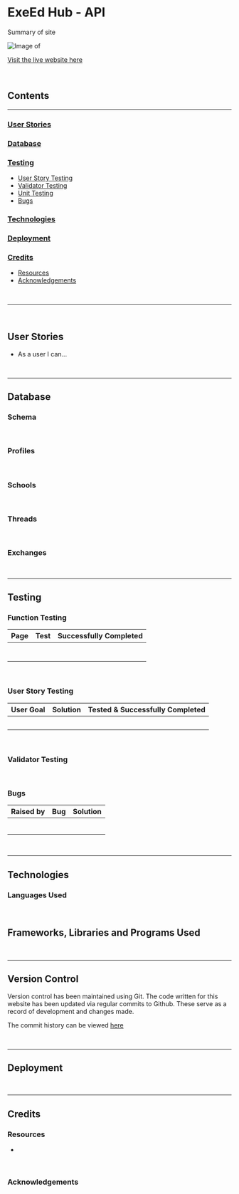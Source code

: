 # ExeEd Hub - API

Summary of site

![Image of ]()

[Visit the  live website here]()

<br>

## Contents
----

### [User Stories](#user-stories-1)

### [Database](#database-1)

### [Testing](#testing-1)
- [User Story Testing](#user-story-testing)
- [Validator Testing](#validator-testing)
- [Unit Testing](#unit-testing)
- [Bugs](#bugs)

### [Technologies](#technologies-1)

### [Deployment](#deployment-1)

### [Credits](#credits-1)
- [Resources](#resources)
- [Acknowledgements](#acknowledgements)

<br>

----

<br>

## User Stories
 - As a user I can...

<br>

----

## Database
### Schema


<br>

### Profiles

<br>

### Schools

<br>

### Threads

<br>

### Exchanges

<br>

----

## Testing

### **Function Testing**

| Page | Test | Successfully Completed |
| :----| :---| :----------------------:|
|  |  |  |
|  |  |  |
|  |  |  |
|  |  |  |
|  |  |  |
|  |  |  |
|  |  |  |


<br>


### **User Story Testing**

| User Goal | Solution | Tested & Successfully Completed |
| :----| :---| :----------------------:|
|   |  |  |
|   |  |  |
|   |  |  |
|   |  |  |
|   |  |  |

<br>

### **Validator Testing**

<br>

### **Bugs**
  
  | Raised by | Bug | Solution |
  | :---      | :---| :---     |
  |  |  |  |
  |  |  |  |
  |  |  |  |
  |  |  |  |
  |  |  |  |
  |  |  |  |

<br>

----

## Technologies
### **Languages Used**


<br>

**Frameworks, Libraries and Programs Used**
- 

<br>

----

## Version Control
Version control has been maintained using Git. The code written for this website has been updated via regular commits to Github. These serve as a record of development and changes made.

The commit history can be viewed [here]()

<br>

----

## Deployment

<br>

----

## Credits
### **Resources**
- 

<br>

### **Acknowledgements**
